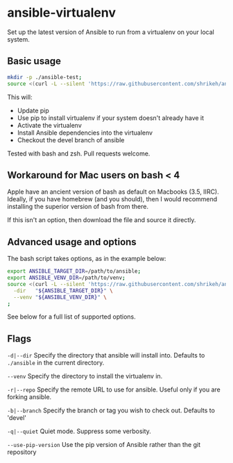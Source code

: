 # ansible-virtualenv
Set up the latest version of Ansible to run from a virtualenv on your local system.


## Basic usage
```bash
mkdir -p ./ansible-test;
source <(curl -L --silent 'https://raw.githubusercontent.com/shrikeh/ansible-virtualenv/stable/init.sh')
```
This will:
- Update pip
- Use pip to install virtualenv if your system doesn't already have it
- Activate the virtualenv
- Install Ansible dependencies into the virtualenv
- Checkout the devel branch of ansible

Tested with bash and zsh. Pull requests welcome.

## Workaround for Mac users on bash < 4

Apple have an ancient version of bash as default on Macbooks (3.5, IIRC). Ideally, if you have homebrew (and you should), then I would recommend installing the superior version of bash from there.

If this isn't an option, then download the file and source it directly.

## Advanced usage and options

The bash script takes options, as in the example below:
```bash
export ANSIBLE_TARGET_DIR=/path/to/ansible;
export ANSIBLE_VENV_DIR=/path/to/venv;
source <(curl -L --silent 'https://raw.githubusercontent.com/shrikeh/ansible-virtualenv/stable/init.sh') \
  -dir   "${ANSIBLE_TARGET_DIR}" \
  --venv "${ANSIBLE_VENV_DIR}" \
;

```
See below for a full list of supported options.

## Flags

`-d|--dir` Specify the directory that ansible will install into. Defaults to `./ansible` in the current directory.

`--venv` Specify the directory to install the virtualenv in.

`-r|--repo` Specify the remote URL to use for ansible. Useful only if you are forking ansible.

`-b|--branch` Specify the branch or tag you wish to check out. Defaults to 'devel'

`-q|--quiet` Quiet mode. Suppress some verbosity.

`--use-pip-version` Use the pip version of Ansible rather than the git repository
